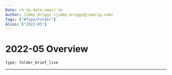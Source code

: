 ```yaml
---
Date: <% tp.date.now() %>
Author: Jimmy Briggs <jimmy.briggs@jimbrig.com>
Tags: ["#Type/Folder"]
Alias: ["2022-05"]
---
```


# 2022-05 Overview

 
```ccard
type: folder_brief_live
```
 

***
